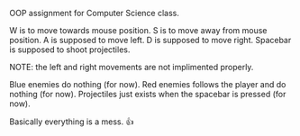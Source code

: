 OOP assignment for Computer Science class. 

W is to move towards mouse position. 
S is to move away from mouse position. 
A is supposed to move left. 
D is supposed to move right. 
Spacebar is supposed to shoot projectiles. 

NOTE: the left and right movements are not implimented properly. 

Blue enemies do nothing (for now).
Red enemies follows the player and do nothing (for now).
Projectiles just exists when the spacebar is pressed (for now).

Basically everything is a mess. 👍